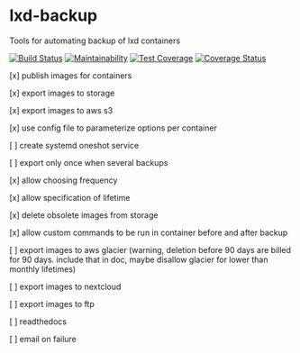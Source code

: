 # lxd-backup
Tools for automating backup of lxd containers

[![Build Status](https://travis-ci.org/apeyrard/lxd-backup.svg?branch=master)](https://travis-ci.org/apeyrard/lxd-backup)
[![Maintainability](https://api.codeclimate.com/v1/badges/8ad1a716dc5cd2f6dc9a/maintainability)](https://codeclimate.com/github/apeyrard/lxd-backup/maintainability)
[![Test Coverage](https://api.codeclimate.com/v1/badges/8ad1a716dc5cd2f6dc9a/test_coverage)](https://codeclimate.com/github/apeyrard/lxd-backup/test_coverage)
[![Coverage Status](https://coveralls.io/repos/github/apeyrard/lxd-backup/badge.svg?branch=master)](https://coveralls.io/github/apeyrard/lxd-backup?branch=master)


[x] publish images for containers

[x] export images to storage

[x] export images to aws s3

[x] use config file to parameterize options per container

[ ] create systemd oneshot service

[ ] export only once when several backups

[x] allow choosing frequency

[x] allow specification of lifetime

[x] delete obsolete images from storage

[x] allow custom commands to be run in container before and after backup

[ ] export images to aws glacier (warning, deletion before 90 days are billed for 90 days. include that in doc, maybe disallow glacier for lower than monthly lifetimes)

[ ] export images to nextcloud

[ ] export images to ftp

[ ] readthedocs

[ ] email on failure
